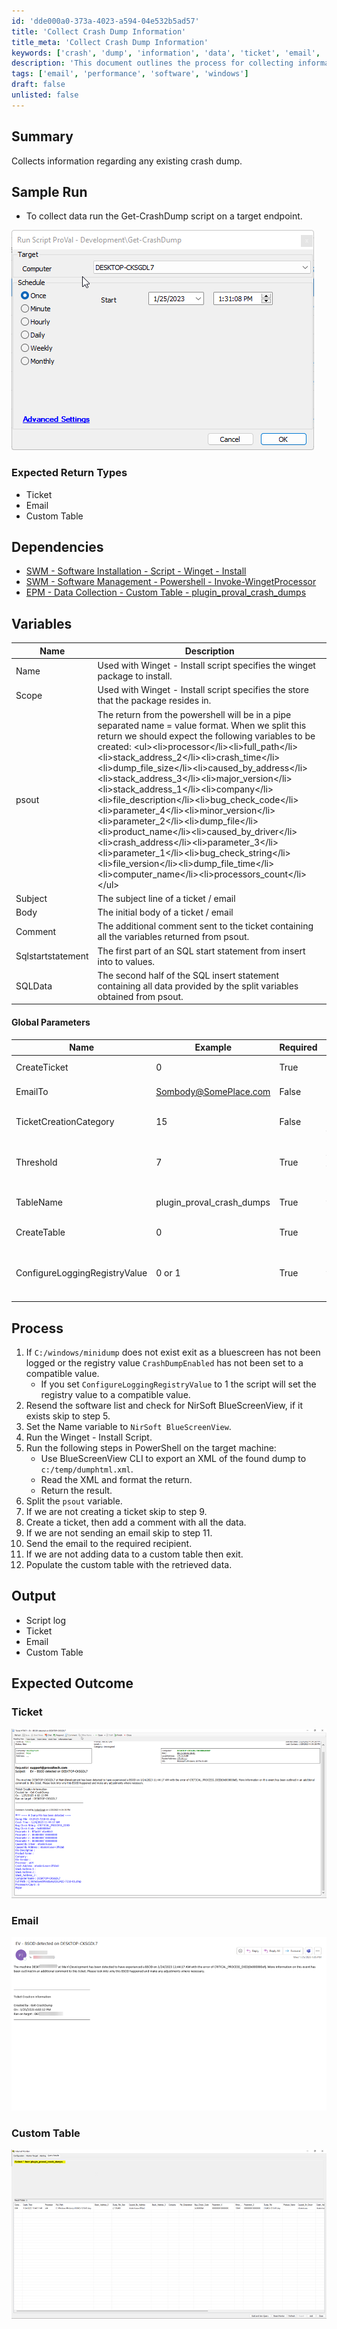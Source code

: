 ```yaml
---
id: 'dde000a0-373a-4023-a594-04e532b5ad57'
title: 'Collect Crash Dump Information'
title_meta: 'Collect Crash Dump Information'
keywords: ['crash', 'dump', 'information', 'data', 'ticket', 'email', 'custom', 'table']
description: 'This document outlines the process for collecting information regarding existing crash dumps on target endpoints using a PowerShell script. It includes sample runs, expected return types, dependencies, and detailed variable descriptions necessary for successful execution.'
tags: ['email', 'performance', 'software', 'windows']
draft: false
unlisted: false
---
```

## Summary

Collects information regarding any existing crash dump.

## Sample Run

- To collect data run the Get-CrashDump script on a target endpoint.

![Sample Run Image](../../../static/img/Get-CrashDump/image_1.png)

### Expected Return Types

- Ticket
- Email
- Custom Table

## Dependencies

- [SWM - Software Installation - Script - Winget - Install](https://proval.itglue.com/DOC-5078775-11956636)
- [SWM - Software Management - Powershell - Invoke-WingetProcessor](https://proval.itglue.com/DOC-5078775-11310973)
- [EPM - Data Collection - Custom Table - plugin_proval_crash_dumps](https://proval.itglue.com/DOC-5078775-11960289)

## Variables

| Name   | Description                                                                                                       |
|--------|-------------------------------------------------------------------------------------------------------------------|
| Name   | Used with Winget - Install script specifies the winget package to install.                                      |
| Scope  | Used with Winget - Install script specifies the store that the package resides in.                              |
| psout  | The return from the powershell will be in a pipe separated name = value format. When we split this return we should expect the following variables to be created: \<ul>\<li>processor\</li>\<li>full_path\</li>\<li>stack_address_2\</li>\<li>crash_time\</li>\<li>dump_file_size\</li>\<li>caused_by_address\</li>\<li>stack_address_3\</li>\<li>major_version\</li>\<li>stack_address_1\</li>\<li>company\</li>\<li>file_description\</li>\<li>bug_check_code\</li>\<li>parameter_4\</li>\<li>minor_version\</li>\<li>parameter_2\</li>\<li>dump_file\</li>\<li>product_name\</li>\<li>caused_by_driver\</li>\<li>crash_address\</li>\<li>parameter_3\</li>\<li>parameter_1\</li>\<li>bug_check_string\</li>\<li>file_version\</li>\<li>dump_file_time\</li>\<li>computer_name\</li>\<li>processors_count\</li>\</ul> |
| Subject| The subject line of a ticket / email                                                                              |
| Body   | The initial body of a ticket / email                                                                              |
| Comment| The additional comment sent to the ticket containing all the variables returned from psout.                      |
| Sqlstartstatement | The first part of an SQL start statement from insert into to values.                                        |
| SQLData| The second half of the SQL insert statement containing all data provided by the split variables obtained from psout.|

#### Global Parameters

| Name                          | Example                     | Required | Description                                                                                       |
|-------------------------------|-----------------------------|----------|---------------------------------------------------------------------------------------------------|
| CreateTicket                  | 0                           | True     | 0 = Disabled, 1 = Enabled                                                                         |
| EmailTo                       | [Sombody@SomePlace.com](mailto:Sombody@SomePlace.com) | False    | A report recipient's email address.                                                                |
| TicketCreationCategory        | 15                          | False    | The ticket creation category to apply to a ticket                                                |
| Threshold                     | 7                           | True     | The time in minutes to search back for to find an offending dumplog.                             |
| TableName                     | plugin_proval_crash_dumps  | True     | This designates a table to write to with found data.                                             |
| CreateTable                   | 0                           | True     | 0 = Disabled, 1 = Enabled                                                                         |
| ConfigureLoggingRegistryValue  | 0 or 1                    | True     | 0 = Disabled, 1 = Enabled. Enables the changing of the CrashDumpEnabled registry value to 3.   |

## Process

1. If `C:/windows/minidump` does not exist exit as a bluescreen has not been logged or the registry value `CrashDumpEnabled` has not been set to a compatible value.
   - If you set `ConfigureLoggingRegistryValue` to 1 the script will set the registry value to a compatible value.
2. Resend the software list and check for NirSoft BlueScreenView, if it exists skip to step 5.
3. Set the Name variable to `NirSoft BlueScreenView`.
4. Run the Winget - Install Script.
5. Run the following steps in PowerShell on the target machine:
   - Use BlueScreenView CLI to export an XML of the found dump to `c:/temp/dumphtml.xml`.
   - Read the XML and format the return.
   - Return the result.
6. Split the `psout` variable.
7. If we are not creating a ticket skip to step 9.
8. Create a ticket, then add a comment with all the data.
9. If we are not sending an email skip to step 11.
10. Send the email to the required recipient.
11. If we are not adding data to a custom table then exit.
12. Populate the custom table with the retrieved data.

## Output

- Script log
- Ticket
- Email
- Custom Table

## Expected Outcome

### Ticket

![Ticket Image](../../../static/img/Get-CrashDump/image_2.png)

### Email

![Email Image](../../../static/img/Get-CrashDump/image_3.png)

### Custom Table

![Custom Table Image](../../../static/img/Get-CrashDump/image_4.png)












